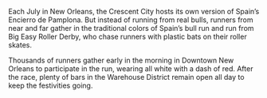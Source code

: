 Each July in New Orleans, the Crescent City hosts its own version of Spain’s Encierro de Pamplona. But instead of running from real bulls, runners from near and far gather in the traditional colors of Spain’s bull run and run from Big Easy Roller Derby, who chase runners with plastic bats on their roller skates.

Thousands of runners gather early in the morning in Downtown New Orleans to participate in the run, wearing all white with a dash of red. After the race, plenty of bars in the Warehouse District remain open all day to keep the festivities going.
